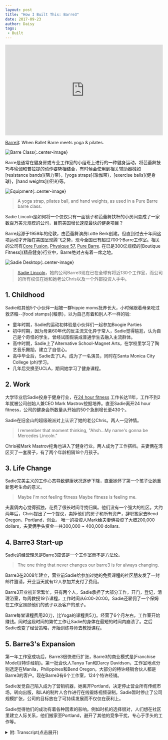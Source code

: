 ```yaml
---
layout: post
title: "How I Built This: Barre3"
date: 2017-09-23
author: Daisy
tags:
 - Built
---
```


<iframe src="https://www.npr.org/player/embed/549459732/549579955" width="100%" height="290" frameborder="0" scrolling="no" title="NPR embedded audio player"></iframe>

[Barre3](http://barre3.com): When Ballet Barre meets yoga & pilates.

![Barre Class](https://upload.wikimedia.org/wikipedia/commons/6/61/Barre_class_5.jpg){:.center-image}

Barre是通常在健身房或专业工作室的小组班上进行的一种健身运动，将芭蕾舞技巧与瑜伽和普拉提的动作姿势相结合，有时候会使用到相关辅助器械如[resistance bands]{阻力带}，[yoga straps]{瑜伽带}，[exercise balls]{健身球}，[hand weights]{哑铃}等。

![Equipment](https://upload.wikimedia.org/wikipedia/commons/thumb/9/93/Barre_equipment.jpeg/600px-Barre_equipment.jpeg){:.center-image}

> A yoga strap, pilates ball, and hand weights, as used in a Pure Barre barre class.

Sadie Lincoln是如何将一个仅仅只有一面镜子和芭蕾舞扶杆的小房间变成了一家数百万美元规模的公司，目前美国增长速度最快的健身项目？

Barre起源于1959年的伦敦，由芭蕾舞演员Lotte Berk创建。但直到过去十年间这项运动才开始在美国呈现腾飞之势，现今全国已有超过700个Barre工作室。相关的公司有[Core Fusion](http://www.corefusion.net.au), [Physique 57](https://physique57.com), [Pure Barre](http://purebarre.com). 在已是300亿规模的[Boutique Fitness]{精品健身}行业中，Barre绝对占有着一席之地。


![Sadie Desktop](https://barre3.com/assets/about/about-sadie_desktop-ce3433624ad0a1b55e200324256f0bcab775b964555830e5d39c0ad81bb1625c.jpg){:.center-image}

> [Sadie Lincoln](https://barre3.com/sadie)，她的公司Barre3现在已在全球有将近130个工作室，而公司的所有权仅在她和她老公Chris以及一个外部投资人手中。

## 1. Childhood

Sadie和其他5个小伙伴一起被一群hippie moms抚养长大，小时候跟着母亲吃过救济粮--[food stamps]{粮票}，以为自己有着和别人不一样的钱:

 - 童年时期，Sadie的运动初体验是小伙伴们一起参加Boogie Parties
 - 初中时期，因为母亲60年代的反主流文化异于常人，Sadie觉得尴尬，认为自己是个奇怪的学生，曾经试图假装成普通学生去融入主流群体。
 - 高中时期，Sadie上了Alternative School-Magnet Arts，在学校里学习了陶艺音乐舞蹈，建立了自信心。
 - 高中毕业后，Sadie去了LA，成为了一名演员，同时在Santa Monica City College (ph)学习。
 - 几年后交换至UCLA，期间她学习了健身课程。

## 2. Work

大学毕业后Sadie投身于健身行业，在[24 hour fitness](https://www.24hourfitness.com) 工作长达11年，工作不到2年就被公司创始人兼CEO Mark Mastrov挖掘培养。直至Sadie离开24 hour fitness，公司的健身会所数量从开始的50个急剧增长至430个。

Sadie在旧金山的超级碗派对上认识了她的老公Chris。两人一见钟情。

> I remember that moment thinking, "Ahsh...My name's gonna be Mercedes Lincoln."

Chris被Mark Mastrov挖角也进入了健身行业。两人成为了工作搭档。夫妻俩在湾区买了一套房子，有了两个年龄相隔18个月孩子。



## 3. Life Change 

Sadie完美主义的工作心态导致健康状况逐步下降，直至她怀了第一个孩子让她重新思考生命的意义。

> Maybe I'm not feeling fitness Maybe fitness is feeling me.

夫妻俩内心觉得孤独，花费了很长时间寻找归属。他们没有一个强大的社区。大约两年后，Chris提出了一个提议，卖掉他们的房子和所有资产，辞职搬家去Bend Oregon，Portland，创业。 唯一的投资人Mark给夫妻俩投资了大概200,000 dollars，夫妻俩手头资金一共300,000 ~ 400,000 dollars.

## 4. Barre3 Start-up

Sadie的经营理念是Barre3应该是一个工作室而不是方法论。

> The one thing that never changes our barre3 is for always changing.

Barre3在2008年建立，营业前Sadie给参加过她的免费课程的社区朋友发了一封邮件邀请，开业当天就有12人参加并支付了费用。

Barre3开业初非常繁忙，只有两个人，Sadie承担了大部分工作，开门，登记，清理浴室，每周教授19节课程，工作时间从6:00-20:00。Sadie还雇佣了一个保姆在工作室照顾他们的孩子以及客户的孩子。

Barre每堂课程费用20刀，比Yoga的课程贵5刀。经营了6个月左右，工作室开始赚钱。同时这段时间的繁忙工作让Sadie的身体在最短的时间内崩溃了。之后Sadie改变了经营策略，开始训练导师去教授课程。

## 5. Barre3's Expansion

第一年工作室成功后，Barre3很快进行扩张，Barre3的商业模式是[Franchise Model]{特许经销}。第一批合伙人Tanya Tan和Darcy Davidson，工作室地点分别选定在Manila，Philippines和Bend Oregon。大部分的特许经销合伙人都是Barre3的客户。现在Barre3有6个工作室，124个特许经销。

Sadie发觉自己陷入成为了营销机器，她离开Portland，决定停止营业所有传统市场，转向出版，和LA的制片人合作进行在线锻炼视频录制。Sadie暂时停止了公司规模扩张，公司的目标放在了可持续发展而不仅仅在获利上。

Sadie觉得他们的成功有着各种因素的影响。例如时机的选择很对，人们想在社区里建立人际关系，他们搬家至Portland，避开了其他的竞争干扰，专心于手头的工作等。

<details markdown="1"><summary> 附: Transcript(点击展开)</summary>

SADIE LINCOLN: One evening, we put the kids to bed. I'll never forget this. We're in the living room, and Chris came up to me. And he pulled a spreadsheet out of his pocket. And he said, Sadie, I've been holding this in my pocket for a couple of weeks. And he opened it up. And it was a spreadsheet, a model, of how we could sell our home, all our possessions, and drop out and not work.

GUY RAZ, HOST:

For...

LINCOLN: ...A year.

RAZ: For a year. Wow.

LINCOLN: And that was the spark to building what we built.

RAZ: From NPR, it's HOW I BUILT THIS, a show about innovators, entrepreneurs, idealists and the stories behind the movements they built. I'm Guy Raz and on the show today, how Sadie Lincoln turned a room with mirrors and a ballet barre into a multi-million-dollar company that's now one of the fastest growing fitness programs in U.S. So if you were to take a little bit of pilates and some yoga and then throw in some ballet into the mix, you'd get barre. It's actually been around since 1959, when a former ballerina named Lotte Berk invented the whole concept in London. But it didn't really begin to take off in the U.S. until this past decade. And today there are more than 700 barre studios around the country, companies like Core Fusion, Physique 57 and Pure Barre. Now, the people who go to bar classes are overwhelmingly women. And most of them aren't just going for the exercises. They're actually connected to the culture around the whole barre movement. It's about building confidence and esteem, but it's also big business.

The whole boutique fitness sector, which barre is definitely a part of, is now a $30 billion industry. And one of the best known faces of bar, Sadie Lincoln. Her company, Barre3, now has about 130 locations all around the world. And the company is still privately owned by Sadie and her husband, Chris, and just one outside investor. Now, all of this has, of course, made them rich. And, in Sadie's case, it's made her a celebrity fitness guru, which, as you will hear, has made her very uncomfortable because Sadie isn't actually as flashy and slick as her online videos would suggest. In fact, her upbringing - it was pretty unconventional.

LINCOLN: My mom and her four best friends dropped out. They were part of the counterculture in the '60s.

RAZ: They were - like, they were living in California, and they just dropped out?

LINCOLN: They were living in California, yep. They found each other. They were kind of gypsy-like. They were traveling around together. They ended up in Taos, N.M. And each of them ended up having a child. The dads all split. And they basically raised us kids collaboratively.

RAZ: That's - I mean, was that their plan, like, to - all these women to move to Taos and, you know, basically have children and then all to raise these children together? Because it - I mean, that's how it worked out. Is that how they thought it was going to work out?

LINCOLN: I don't think they had a plan. I think it just happened. And it was a time of exploration. It was a time for them to go inward, look inside, live close to nature, trust their intellect and create and discover a new way of living.

RAZ: And there were five kids altogether?

LINCOLN: Yes. Let's see, so Lark (ph) is eight years older than me. So she's sort of like an honorary auntie in a way. But Lark, Sophia (ph), Chia (ph), Kyle (ph), Miguel (ph), me.

RAZ: So six?

LINCOLN: Yeah.

RAZ: And was fitness part of your early childhood?

LINCOLN: Well, we used to do what we called boogie parties. We would put on a rad record and boogie, dance our butts off. Bob Dylan, Willie Nelson, Chuck Berry, The Beatles, of course. We did that as a family often. So that was my first kind of introduction to just loving moving.

RAZ: And how did your mom, like, make ends meet?

LINCOLN: Well, first of all, we were often on food stamps. I do have memories of going to the store with food stamps, with a note from my mom that I could use them and thinking, oh, this is - I have different money than other people (laughter). But they did end up in to - once they got secure and they had some stability, they created their own business. They created a newspaper called What's Happening and then changed it, in later years, to Eugene Weekly, which is still the weekly publication in Eugene.

RAZ: Yeah. And did you sometimes feel like a weird kid, like a different kid?

LINCOLN: Yes. I felt like a weird kid. And then I tried to play normal, you know? I played normal for a long time - just - I didn't want my friends to know that I had this alternative, out-of-the-box family. I was really attracted to normal kids, normal families.

RAZ: Were you embarrassed?

LINCOLN: Oh, yeah. Yeah, I was embarrassed. I mean, my mom was wearing Birkenstocks before they were cool. They were smoking weed before it was legal. They were just outrageous, in some ways. Now I think it's wonderful, but back then, you know, I wanted to be - I was like Alex P. Keaton in "Family Ties."

RAZ: Were you really?

LINCOLN: Kind of - I was like - you know, I became a cheerleader, you know, which is very - you know, of course they all supported me because that's what they do, Unconditional love no matter what your choices. I was really social. I just wanted to be normal.

RAZ: So were you a pretty good student in high school?

LINCOLN: Horrible student.

RAZ: Really?

LINCOLN: (Laughter) Really bad. I went to alternative school, called Magnet Arts. I developed a great deal of confidence there. You know, we did pottery and dance and music and - but I didn't learn the basics. And then middle school - I entered middle school, and I didn't have the foundation nor the interest. And so I just kind of survived on having fun.

RAZ: So after high school, Sadie took off for LA. She thought she'd become an actor. And in the meantime, she started to take classes at Santa Monica City College (ph). And she discovered that she actually liked it. So a couple years in, she transferred to UCLA. And it was during that time she got really into fitness classes. So after college, Sadie decided to look for work in the fitness industry.

LINCOLN: Yeah, I landed a job with a company called 24 Hour Fitness. And the reason I took that job, really, was I wanted to move to San Francisco to live with my girlfriend. I lived on her dining room floor, literally. And they were based out of the Bay Area - and fitness. And I was like, perfect. Yeah, that sounds great.

RAZ: And what was the job that you were hired to do?

LINCOLN: I was hired to run all of the group exercise for, I think, 25 gyms.

RAZ: Wow.

LINCOLN: It was a big job. We were acquiring gyms at a rapid pace. So I started - I think we had around 50 gyms, and I ended up staying there for 11 years. And when I left, we had for 430 locations.
 
RAZ: Wow. So this was just massive, explosive growth.

LINCOLN: Explosive growth - I thought I was going to work there maybe two - one to two years. And I ended up reporting direct to the founder and CEO, Mark Mastrov. And he just kept igniting interest in me because he'd give me all these incredible projects along the way. So everything from sales to brand strategy, which was my favorite. I mean, it was the ultimate learning experience for me. I traveled all over the world, all through Scandinavia and Asia and Spain and Italy. Mark had other businesses besides 24 Hour Fitness that I got to be a part of - gyms in Russia.

RAZ: Wow. So he's like a major, like, fitness mogul.

LINCOLN: There's no one greater. I mean, in the fitness industry, he's known.

RAZ: Even to this day?

LINCOLN: Yeah. Oh, yeah.

RAZ: OK. So you are at 24 Hour Fitness. It's exploding in growth. And is that - by the way, is that where you met your husband, Chris?

LINCOLN: I met Chris in San Francisco outside of 24 Hour Fitness. He was working for a startup software company. I met him at a Super Bowl party.

(LAUGHTER)

RAZ: Oh, right.

LINCOLN: And we connected instantly. His last name's Lincoln. And I remember he introduced himself as Lincoln. Everybody called him Lincoln. And I remember, in that moment, thinking, ah, [expletive], my name's going to be Mercedes Lincoln. My real name is Mercedes. I knew that instant.

RAZ: Wow.

LINCOLN: Yeah, I knew. I knew.

RAZ: Oh, my gosh.

LINCOLN: Yeah, he was - yeah, he's the one. And he - after a couple of lunches with Mark Mastrov, Mark pulled Chris into the loop as well. So he ended up working direct for Mark as well. And so Mark now had me and Chris. And he would put us on projects together. So it was a wonderful testing ground for us as business partners, to see how we work together. Chris is really analytical, really grounded. I'm more of the new-shiny-thing dreamer.

We bought a house, which is like climbing Mt. Everest in the Bay Area, which was a really exciting, defining moment for us - for me especially. I rented almost my entire life growing up. So actually owning a home was incredible. We had two children, back-to-back, 18 months apart.

RAZ: So, I mean, you're living in a Bay Area. And you've got this gig with Mark. And both you and Chris are kind of doing projects for him. And what happens? Did you have - is there some sort of crisis that kind of propels you to make a big life change?

LINCOLN: Well, the first crisis for me, I think, happened before I was pregnant with my first child. I - even though I was part of this booming business and my career was booming and I was making a great salary, and, you know, we were buying a house and all that good stuff, my own health was declining. And I didn't feel good. You know, I've just been immersed in the fitness industry, but it wasn't working in my own body. I was...

RAZ: What do you mean?

LINCOLN: I was really uncomfortable in my own skin. I didn't feel alive inside, if that makes sense. I was working out really hard.

RAZ: Every day?

LINCOLN: Every day - running on the treadmill, counting how many calories I was eating and how many calories I was expending - because that's scientific, you know, calories in, calories out - you know, doing all the right things that I had learned were - was the formula for success. And this is multi-billion dollar industry I was in, was working. I mean, it was selling like hotcakes. And this attachment to an ideal, I was sort of drinking that Kool-Aid. And I was shameful that I wasn't looking that ideal or feeling that ideal.

(SOUNDBITE OF MUSIC)

RAZ: So what changed?

LINCOLN: When I got pregnant with Audrey. I think being pregnant is the ultimate opportunity to realize intuition because, if you think about it, inside your body - I was creating a baby without thinking about it. And I never felt more alive and connected and happy. For me, becoming pregnant reminded me of my roots my aunties, the power of intuition. What healthy really was was living close to nature, being intuitive, versus following someone else's formula. And I had this aha - I started to do yoga at home.

And I had this moment of clarity - I'll never forget it - where I literally said to myself, maybe I'm not feeling fitness; maybe fitness is failing me. And I'm probably not alone. Even though the fitness industry is booming, the vast majority of us - it's not working. I mean, that's the news story on the news every day. It's like, obesity's on the rise. People are more stressed out than they ever have been. There's all these magic pills, magic answers, formulas that we're all so desperately seeking.

RAZ: And were you having this conversation with your husband - with Chris - at the same time?

LINCOLN: Yes, I would say that conversation Chris and I were having more at that point versus fitness is failing or not was, we were lonely - really lonely as a couple. We were having a hard time finding belonging. We didn't have a strong community. And we were kind of like, is this it? Like, is it just you and me? You know, what's going on? He was having a hard time relating to business, as he was managing - the studios he was managing with 24 Hour Fitness.

And you know, I just - I remember this one moment, walking into the room, and he was on speakerphone, and the manager that was working with - coaching him, they were on a conference call. The guy - and he was - did it with such great intention, but he was, you know, nobody could see each other, so he was saying, OK, everybody, raise your right hand. Now put it on your back. Now lift it up. Now put it back down. Now lift it up. Put it back down. So he was having everyone the conference call pat their own back. And Chris, instead of doing that, was flipping off the speaker.

(LAUGHTER)

RAZ: Right.

LINCOLN: I was like, something needs to change. This is not working for us.

RAZ: So...

LINCOLN: We felt empty. There wasn't a sense of purpose.

RAZ: So what'd you do?

LINCOLN: So we started - I mean, over the years - over it, like, maybe a two year - we were - he was coming up with all kinds of different business plans from plant-watering business, to pizza, to nail studio chain.

RAZ: Chris was.

LINCOLN: Yeah. And so that was sort of in the backdrop. But also, it was, like, I had this good gig. I was working from home. I had two babies. He had a good job. I mean, we had bought our house. So I felt like things were kind of moving along pretty well. And one evening, we put the kids to bed. I'll never forget this.

We're in the living room, and Chris came up to me, and he pulled a spreadsheet out of his pocket. And he said, Sadie, I've been holding this in my pocket for couple weeks, and I just need to share it with you. And he opened it up, and it was a spreadsheet, a model of how we could sell our home, all our possessions, and move to Bend, Ore., and drop out and not work.

RAZ: For...

LINCOLN: A year.

RAZ: For a year, wow.

LINCOLN: And you know, I'm the one that's usually thinking of these outrageous ideas. He's more conservative and super analytical. For him to bring me this outrageous idea was honestly one of the hottest things he's ever done, because I was just like, you see me. You see adventure. And if - it's also a reflection of how I was raised.

It gave us permission to think outside of any kind of boundary. If we can not work for a year, what can we really do, you know? So that idea morphed into, let's sell the house, and let's put every single penny into a dream job that might fail, but we don't care. Let's just try to build a life for ourselves that will feel like dropping out, that will feel free. And that was the spark to building what we built with Barre3.

RAZ: Wow, so - and so with the money, you moved to Bend, Ore.

LINCOLN: We ended up deciding on Portland because I wasn't as excited about Bend, you know? I wanted to be in a more thriving, urban market.

RAZ: How much cash did you guys have to live off?

LINCOLN: I don't remember the exact number, but I can tell you this. We went down to one car. We packed all of our belongings into the car - a moving van. We moved our two kids, our cat to Portland, Ore. We rented a small, little house. We just went down to the bare minimum.

RAZ: And how much did you have to put towards this business idea?

LINCOLN: So our only investor to this day is Mark Mastrov. So...

RAZ: So he said, hey, I'll work with you guys.

LINCOLN: Yeah, so he gave us a small investment - I want to say, like, under 200,000. And then our house, which - so we probably had maybe 3- or 400,000, and that was with a cushion - a little cushion.

RAZ: Your life savings.

LINCOLN: ...Life savings.

RAZ: And you poured much of that into this business idea.

LINCOLN: Yeah.

RAZ: So what was the concept that you guys started to work on when you got to Oregon?

LINCOLN: Well, I became enamored with studio culture and going to yoga studios, going to barre studios. In the late '90s, early 2000s, barre was really igniting in New York, and in San Francisco and...

RAZ: And just for people who have no idea what barre is, can you just explain it a little bit more?

LINCOLN: Yeah, well, barre back then was based off of the Lotte Berk method, which - she was a dancer who rehabbed herself, basically, at a ballet barre. And her first instructors started the first barre studios - Core Fusion, Physique 57, Bar Method. There's a bunch of them out there. And they sort of had a renaissance in the early 2000s. And I started to take those classes, and I was intrigued by them.

RAZ: How come?

LINCOLN: For one thing, they reminded me of sort of a contemporary Jazzercise, to be honest. And then using the ballet barre as a prop just has this instant grace, and art and heritage that was really attractive to me.

RAZ: I mean, when you got into - when you decided to open a barre studio, there were competitors out there, right? So did you think - how were you able to say, well, we're going to be different this way or attract customers by doing this?

LINCOLN: Yeah, so we moved to Portland - a conscious decision where there was no barre around us. And I loved using the ballet barre. I loved the isometric work of Lotte Berk and the small movements and the music. But I wanted to create a studio that, instead of being something, being the answer, being a methodology - I didn't want it to be the Sadie Lincoln method or the Barre3 method. I just wanted it to be an exercise experience from the very beginning. In our instructor manual, the very first sentence is, the one thing that never changes at Barre3 is we're always changing.

At the very beginning of class, almost every instructor will start by saying, welcome to Barre3. I give you full permission to do something different than I say. Your only job is to listen - not to me, but yourself. I'm your guide. We're going to turn the music on. I'm going to show you how to align your body. And then I want to make it your own.

RAZ: But just as an idea to introduce people, I mean, obviously, you introduce it to people when they show up and when they start taking the classes, right? But, like, when you passed by the studio and you saw this thing, Barre3 - B-A-R-R-E-3. Like, a lot of people - maybe I'm speaking for men, I guess. I don't know. I'm probably betraying my stupidity - would say, what is this Bar-re (ph)?

LINCOLN: Yes.

RAZ: Like, what is this thing, right? And so I can't be the only person who thought that when I first saw it.

LINCOLN: Nobody knew how to pronounce it. Nobody knew what it was. I had a tagline at the beginning, where ballet barre meets yoga and platies.

RAZ: Which, yeah - OK, that makes sense.

LINCOLN: Right. To - it was a descriptor to explain what it was.

RAZ: How did you come up with a routine? Did you spend, like, weeks and months kind of writing it down, or...

LINCOLN: Yeah. Well, I had taught for about 20 years all different concepts. And so I started to piece together the concepts that balanced the body. So I really focused on working opposing muscle groups in every exercise. So if I worked the bicep, I was going to equally work the triceps. So I had this whole system.

RAZ: When you open your doors - and this is August, 2008 - was it right away? Was it, like, a hit? Did people - were people, like, lining up to come in? Was it a curiosity?

LINCOLN: Yeah, before I even opened our studio, I taught free classes upstairs of what is now a Wholefoods. But at the time it was Wild Oats. And I'll never forget the day we finally got our permit to open the doors. I sent out an email to the community that was coming to my free classes. And I said, hey, I got my certificate of occupancy. I'm going to teach a class tonight.

And I thought maybe a couple of people would show up, you know, my friends, my good friends that I had made. Twelve people showed up and paid that night. And I sent out the email at 2. And I think I taught at 5:45. And I will never forget that moment. The sun was coming in. I played - my opening song was Seal, "Amazing." And to this day, when I hear that song, it's such a visceral memory of, this is going to work.

(SOUNDBITE OF MUSIC)

RAZ: Sadie Lincoln. In just a moment, how she took Barre3 from a studio above Wild Oats to locations across the country and in the process, almost became someone she didn't want to be. I'm Guy Raz. Stay with us. You're listening to HOW I BUILT THIS from NPR.

(SOUNDBITE OF MUSIC)

RAZ: Hey, welcome back to HOW I BUILT THIS from NPR. I'm Guy Raz. So it's 2008. And at this point, Sadie and Chris are pretty busy running their studio in Portland. And they spend so much time there that they actually have to hire a babysitter to be at the studio so that their kids, and then their client's kids, can also come to the studio.

LINCOLN: I was a busy mom with two kids. And I think the most important thing, to both Chris and I, is we wanted to have a community. We wanted a place where we could attract people that were inspirational, thoughtful, connected, exciting to be around.

RAZ: And it was just the two of you at the beginning, right?

LINCOLN: It was just the two of us at the beginning. And then one of my girlfriends who had moved from the Bay Area - she taught one or two classes in the evening. But I checked everybody in - opened the doors, checked everybody in, cleaned the bathrooms - I mean, the whole thing - taught all 19 classes. Six a.m. to 8 p.m., I was there. I knew every single client. Mary Ellen (ph), I remember she was the first person that signed a membership. She's still one of my clients.

RAZ: And if you were a drop-in at that time, how much do you have to pay to take a class?

LINCOLN: Twenty dollars, which was...

RAZ: So it wasn't cheap.

LINCOLN: It wasn't - it was probably around $5 more than yoga.

RAZ: How much runway did you have before this had to actually start making a profit?

LINCOLN: I think our return was maybe in 16 months or so. It was a pretty quick return. You know, starting with 19 classes a week and having those classes have at least 10 to 12 people was our goal. And that's exactly what we did.

RAZ: I mean, you must have been stressed out.

LINCOLN: Oh, yeah.

RAZ: Even though you were doing 19 classes a week and you probably got a lot of your stress out that way, you still must have been stressed out.

LINCOLN: Teaching 19 classes a week is not healthy. It is not balanced.

RAZ: (Laughter) All right, yeah. Right.

LINCOLN: It is not - the short of the story is my body broke. Literally, my back went out. And I remember my mom saying to me, honey, you're embodying your business - because I was, like, walking around like a 90-year-old woman, you know, with my back slumped over, like, whining and hurting.

RAZ: Yeah.

LINCOLN: And it was like, oh, yeah, shoot, you know, this isn't good. So that was a moment. I was training instructors at the time, so I did have some relief. But I learned that to be healthy, it really is OK to pause, to not move, to not achieve and to not have an outward expression of what exercise means.

RAZ: But, I mean, you must have, like, you know, pulled out of this because you - I mean, you still managed to open up a second location pretty fast, right?

LINCOLN: Pretty much right away. I mean, the first year we were open, we put up a tab on our website that said, grow with us. And we got instant interest.

RAZ: What did that mean - like, start your own Barre3?

LINCOLN: Yeah. We knew - we had - you know, we grew up in an industry where we knew how to run multi-unit operations. So going into Barre3, we thought, you know, let's open maybe 20 of these in the Pacific Northwest.

RAZ: So from the get-go, you thought, our model should be franchising.

LINCOLN: Yeah. We have this unique knowledge and wisdom in the industry. So instead of raising money to open our own, let's look into this franchise model, which is really ultimately about empowering someone else to invest in this idea that we have - in our wisdom - and open up their own business.

RAZ: And so instead of going to venture capitalists and banks or whatever...

LINCOLN: Yeah.

RAZ: ...You didn't have to - you thought...

LINCOLN: We didn't want to. We didn't want to be beholden to institutional money. Instead, I was really excited about - still am excited about - the idea of being beholden to other people just like me, who had a dream and wanted to open their own business and have their own skin in the game and be able to make it their own.

RAZ: So where was the second location?

LINCOLN: Our first two partners to sign were the Philippines - in Manila - and Bend, Ore.

RAZ: Wow. So you franchised immediately to Manila.

LINCOLN: Yeah. Yeah, this woman came in. Her name's Tanya Tan. And she was in the states and discovered us. And her family is very entrepreneurial. They have a family business, and then their children each have different business models. And she's the youngest of all the children. And she chose Barre3.

RAZ: Wow. And because you and Chris had this experience at 24 Hour Fitness franchising, you kind of understood how to structure it.

LINCOLN: I did. I was - we were - we were bullish that way. And, I mean, it was exciting. It was an adventure. But we knew we could do it. We knew we could do it internationally with the right partner. And then Darcy, in Bend, was close enough. And she was coming to class and really a part of our tribe. Shortly after that was Carrie, who opened in Vancouver, Wash., which is just 20 minutes away.

So most of our franchise partners were, or are, clients. So they came to Barre3, loved Barre3, knew Barre3. We're owner-operated. So unlike some franchises, our franchise is owner operated. So if you're going to franchise with us, you're really going to live and breathe the product. You're going to teach and manage and, you know, be the face of it.

RAZ: Yeah, it's interesting because we had Jerry Murrell on the show, the founder of Five Guys and - which is, like, one of the fastest growing - very different business from yours, burgers and fries.

LINCOLN: Although, I bet more similar than different, in some ways. But you never know. (Laughter).

RAZ: Yeah. And he was opposed to it. Like, all of his sons, part of the, you know, the five guys, they were like, Dad, let's do this. And he really didn't want to do it because to him, like, the burger that they were serving and the fries that they were serving, was - it was great - he could control the quality. He just - he was completely opposed to the idea. Obviously, he feels differently today. So weren't you nervous...

LINCOLN: Yeah.

RAZ: ...About handing over your concept to somebody who could, like, screw it up?

LINCOLN: No. I think that's one thing about - I have unbridled optimism in people, sometimes to a fault, to be honest. But I really do believe in people. And here's the thing. We don't - our product isn't a burger. It's a person. It's someone teaching a class. And I cannot pretend to be able to control that because I can't control other people, nor do I want to.

RAZ: But how did you - I mean, there's no way - I mean, as a creative person and a creator of this concept, that you spent, you know, years on honing, there's no way that you just handed it over and said, go, run with it. Like, you had to get there mentally, I have to assume.

LINCOLN: Well, it's person by person, you know? We would meet with these people and see if there was a deep connection. I believed in our training program. I believed in my ability. My master's is in education. I love training and developing people. And that's what I wanted to bring to fitness, is this idea of teaching. And a true teacher - the teachers that I loved the most - going back to Santa Monica City College - and the teachers who really brought something out of me, it wasn't that they were all-knowing and that they had the answers. They sparked something inside of me that made me realize I have the answers.

And I love doing that with body. I love doing that with movement. I love showing people that you can, first of all, run your own studio, and you can do it your own way. Here's our blueprint. But you now get to go and put your own fingerprint on it, because I do not want you to copy. This is not the Sadie Lincoln method. I am not a guru. We're the anti-guru company. And your true power, all of my owners, is in collective wisdom, just like I was raised. We didn't even use the word chain. We still don't. We're a family of owners.

RAZ: I mean, were all of the partners just, like, everything - was it just a perfect fit at all - it all worked out great? Because it's what it sounds like - you didn't really run into any problems.

LINCOLN: Well, we did - I mean, I think the biggest problem was, it's emotional. It's scary, and it's emotional. And those first partners took a big risk in us, and we took a big, you know, jump and leap of faith, trust fall with them as well. Every owner to this day is a trust fall. And when you franchise, you can't fire someone when you franchise.

RAZ: Right, yeah.

LINCOLN: They're - you're in a partnership, and it's for the long term. And me and Chris, our job is to always keep that value up so they see that importance of being connected to something bigger. And you know, that's really what drives me. I'm beholden to all of these partners.

RAZ: You're the CEO of the company.

LINCOLN: I am.

RAZ: How many locations do you guys own?

LINCOLN: We own six locations, and then we have a 124 franchised.

RAZ: As you guys were just expanding and exploding in growth, I mean, at what point did just - did you and Chris just say, this is crazy? I mean, it must've been like a hamster wheel that just never stopped going.

LINCOLN: Yeah, I mean, right in the middle there, I kind of lost myself in it. We were booming. We were being acknowledged as, like - we were getting great press. You know, we really hit mainstream. And it went from this really insular, like, word-of-mouth, tribal kind of secret to, boom, national stage and world stage, really. And I was at the center of that. So that was kind of crazy. I got lost in that a little bit, just being a public figure.

RAZ: You became kind of a fitness celebrity.

LINCOLN: In a way, yeah. And I started to fall into this marketing machine which I had left. When we moved to Portland, we decidedly shut out all traditional marketing. And a way to, like, express ourselves - we didn't even like using the word fitness.

And then all of a sudden, I kind of got back into that machine. And I was in publications. I was working with this producer in L.A. And everybody was telling me this way of speaking about fitness. This is the way you speak about what you're doing to sell things.

RAZ: You had people come to you saying, Sadie, we can turn you into the next Jane Fonda.

LINCOLN: Yes, that's right.

RAZ: You - and if you go to the website, I mean, you still are the face of it. And there're videos about - of you, and - but you didn't want to embrace that.

LINCOLN: Well, I did want it because the idea of growing and serving the company that way was really exciting to me. And to be able to get that kind of attention and to fuel our business was super exciting. I mean, it really helps.

Soulfully, though, it went against my intuition about not being a guru. And I don't want to feed the messages that are already so loud. We've got the message. It's loud and clear everywhere - yes, if you work out and you do these things, you're going to look like this.

And I was getting trained by producers and stuff to say things. So while you're working out, you're always supposed to say, you're working out this muscle so you can have a thinner waist for bikini season. You're doing this so that you can have this, you know? It sells like hotcakes. This is the way you're supposed to do it. And I tried it on for size.

They also said, get hair and makeup, you know, get a stylist. So I did all that. So we have online workouts. And there's this little era of online workouts where you can see where I did this change. We've pulled some of them. But I hired a makeup person. I started to be more self-conscious about what I wore on camera. And then I started to speak in a different language that was more, like, quote, unquote, "results-oriented." And under the videos, the people who were commenting, they were checking me. My clients, the people who are part of my movement, were checking me at the door.

RAZ: They were saying...

LINCOLN: They were saying, honey, you don't need to wear all that bronzer, you're beautiful as you are. And you know what? You don't need to tell me to get teeny, tiny arms, like, I'm doing this because I want to be strong.

RAZ: I'm sure there are people who were saying to you, look, do you want to be a, you know, X-million-dollar company, or do you want to be an XXXX-million-dollar company? And you can do that. I mean, you can become like Jillian Michaels or like another, you know, Jane Fonda kind of person, or...

LINCOLN: And by the way, I respect all those people - mad respect for all these incredible - most people in my space who are booming right now are incredible women. And I think we all want the same thing.

In terms of growing bigger, I'm actually not focused on growing bigger anymore with the company. We've paused franchising for now. We're just holding. We're being still, and we're being uncomfortable and still. Being still is uncomfortable. It's very analogous to in class. When we're still in class or when you try to meditate - I don't know if you ever have - it's uncomfortable to be still.

RAZ: Yes, I do every day, and I'm still crazy.

LINCOLN: It's hard. It's hard to be still because it's a real, like, inner-mirror thing. You have to check in and see things. So if you look at a company as a person, we've decidedly decided to meditate for a moment, just be still.

RAZ: What was the reason? I mean, did something happen, or did you and Chris just sit down and say, let's just put this on pause? Why? I mean, in any other business...

LINCOLN: Well, we started...

RAZ: ...People would say, we're growing, let's grow, let's grow and grow, grow.

LINCOLN: Yeah, which is exciting. Well, we started to be courted by a lot of institutional bankers. Pure Barre was sold for $121 million. They are a barre chain.

RAZ: Yes, and bigger - they have more locations.

LINCOLN: Bigger, amazing, incredible, a powerhouse, right? And, like, the story we kept hearing is, who's going to be number two? Who's going to be number two? And you could be valued at gazillion dollars. And so we started to entertain a bunch of conversations.

RAZ: You could have just cashed out, like, majorly.

LINCOLN: I - yeah. There's lots of choice out there, right? And I kind of feel like I want to be a bit of a rebel. So I am seeking, right now, other CEOs, other founders, other people in this world who are going at it alone. So I just want to protect what I have versus make it giant. And I want to show kind of the business community that you can do it that way.

RAZ: Yeah.

LINCOLN: There's not that many people saying that in the business community. You know, the value of not growing, the value of not selling.

RAZ: You know, it's interesting because there's this kind of drive in certain segments of the business world to do that. But there are plenty of companies, including - you know, episodes on the show we did with - we did with Angie's List - of companies that are not profitable, but they're sustainable. They are, more or less, breaking even every year.

LINCOLN: Yeah.

RAZ: But that has enabled them to hire, you know, more than a thousand people. And there are lots of companies that aren't as focused on profit but are focused on sustainability and just creating jobs and creating careers for people. I mean, so it doesn't have to be about growth and expansion and growth and expansion, right?

LINCOLN: That's right. That's really what I love about my product, is that we literally embody ideas in Barre3. So we're teaching exercise, but we're embodying ideas. So stay with me for a second. I know this is strange to hear. But I think what you just said is so analogous to fitness. You can do a 30-day extreme program with your body. You know, exercise every single day, eat nothing white, you know, drink tons of water, get 10 hours of sleep every single day, you know, lift lots of weights and get tremendous results. That's, like, exciting, right? It's tremendous, like, change in your body. Is that sustainable, to exercise every single day and to be that regimented and disciplined? Not for most people. It's a short-term outcome.

And that is the story we're sold over and over again with fitness. The story which is less intoxicating to a lot of people but, over time, I think they really get it, is this sustainability model in the body - exercising 10 minutes a day, being in touch with the food you're eating - you know, that it's OK to drink a glass of wine, that relationships are just as healthy as exercise and that developing a long-term relationship with exercise that's sustainable is actually going to benefit your posture. You'll live longer. You'll feel better in your skin. Yeah, you won't shed weight in 30 days necessarily. But in the long-term, you will.

RAZ: You know, there's something I've been meaning to ask you about, which is, you know, we've had like Melissa and Doug Berman on the show, who came up with Melissa & Doug Toys for kids and Kate and Andy Spade, of course, of Kate Spade. And they have these incredible partnerships. I mean, they're married. And they are - you know, they built these incredible businesses together.

But then, you know, I've talked to other entrepreneurs who say there's no way I could work with my partner. There's just no way. I mean, my - that the person who I have a family with, like, that - we would just kill each other. You and Chris have built a business together. Has it - is it just your personalities mesh, and you naturally find your way? Or is there ever any tension? Or...

LINCOLN: Yeah. I mean, there's no way - I'm sure there's a way, but I can't imagine a way of not working with Chris. Yes, there's tension. So I'll start there. We're different in that he's really analytical, and his skills are different. He's very thoughtful. He doesn't talk very much. He thinks about things for a long, long, long time, whereas I just go gut instinct. Yeah, we're both starters. We're both entrepreneurial. We both are really into our children and our dogs. I have my best friend by my side, my rock. He's the one that gives me courage to be bold and to make crazy decisions. And so it just works for us.

RAZ: Are you always talking about the business?

LINCOLN: We talk about it a lot. Like, we talk about the business more than we do our kids. We were joking. We were talking about how many business decisions have been made in bed. But then we were laughing about how funny that sounds because it - nothing about that's sexy. It's like Carol and Mike Brady. Like, that's who we are in bed. We lie in bed with our laptops. And we're like, what color should it be? Orange. OK. What should our name be? Barre3. Sounds great. But it's kind of beautiful, too, you know?

RAZ: How much of - I ask pretty much everybody who's been on a show about this question, which is, how much of what happened to you guys has to do with luck, and how much of it has to do with your skill and ability?

LINCOLN: Oh, gosh. I think timing was great for us. This boutique movement started, and people wanted connection and community. I'm a teacher. And group exercise became hot again - moving to Portland in just the right moment, being shut out from all the noise so we weren't competing with anyone. We can just do exactly what we need to do, scratch our own itch. So that's luck, in a way, that this movement - you know, at the right time. But a lot of hard work and inner work and paying our dues out there in the business world certainly was a part of this. So it's, yeah, I think probably like most businesses, a combination of all those factors.

RAZ: Sadie Lincoln, founder of Barre3. By the way, if her childhood story sounded somewhat familiar, it's probably because you heard her brother Miguel's version on a previous episode of this show. He's Miguel McKelvey, founder of the multibillion-dollar company WeWork. Miguel also grew up in that all-women's collective. And like his sister Sadie, he also rebelled against it by going into business.

LINCOLN: Was it better than Miguel's?

RAZ: (Laughter) So much better, so much better than Miguel's, yeah.

LINCOLN: I can't beat him. I'm just kidding. But I will say, I was really excited because my high school chose me over him for the hall of fame.

RAZ: Oh, that's good. Sorry, Miguel.

LINCOLN: (Laughter) Us hippie kids, you know?

(SOUNDBITE OF MUSIC)

RAZ: And please do stick around because in just a moment, we're going to hear from you about the things that you're building.

(SOUNDBITE OF MUSIC)

RAZ: Hey, thanks for sticking around because it's time now for How You Built That. And this story begins about five years ago when Matt Wallace was just standing in his kitchen in Washington, D.C.

MATT WALLACE: We had a bag of cherries in the fridge, and we needed to use them before they went bad.

RAZ: Anyway, he and his girlfriend, Kori, happened to be making turkey burgers at the time. And they were short on ketchup.

M. WALLACE: But I like to mess around in the kitchen, so that's where my creative energy kind of comes out.

KORI WALLACE: And knowing you, you probably wanted to make tomato ketchup. But we didn't have tomatoes, so you said, I'm going to make cherry ketchup.

RAZ: So Matt looked online, found a recipe and then cooked the cherries with vinegar, and sugar and spices, and boom, he had fresh cherry ketchup. It was kind of sweet and kind of smoky.

M. WALLACE: It was definitely a novel thing. And we both really liked it. Yeah, it...

K. WALLACE: Yeah, I loved it.

RAZ: And the story could've ended there, except, a few months later, Matt was sitting at his office - he works in the energy business - and he started to think. But he wasn't thinking about energy.

M. WALLACE: You know, I kept thinking about the ketchup. I just had this moment of realizing, you know, there's literally one kind of ketchup on the market, and there's this huge gap that no one knows about.

RAZ: Matt couldn't stop thinking about the tyranny of the tomato and a gap in the ketchup market that could be filled not just with cherries, but with all kinds of fruit. So that day, he emailed Kori about starting a business.

M. WALLACE: It was probably 30 emails back and forth. And I felt like I had the idea kind of downloaded into my head fully formed.

K. WALLACE: Well, he also knew right away that he wanted to call it 'Chups because his best friend growing up referred to ketchup as chup (ph) - like, pass the chup.

RAZ: So Kori and Matt started to experiment. They took celery and onion, garlic and vinegar, and they'd mix those ingredients with blueberries, mangoes, peaches, plums and, of course, cherries. And what they came up with were five different types of ketchup.

M. WALLACE: They work really well with a lot of foods that you wouldn't normally pair your Heinz with - pork tenderloin. Fried rice is really nice.

RAZ: Matt and Kori started doing taste tests with their friends.

K. WALLACE: ...Great as a base for a vinaigrette. Put them out with their cheese plates.

RAZ: And they even got a thumbs-up from celebrity chef Jose Andres, who actually featured the ketchups in one of his restaurants.

M. WALLACE: That was really the impetus for me, that this guy knows what he's talking about. If we have his sort of unofficial endorsement that this is a good product, you know, we got to go for it. We got to make this thing official.

RAZ: So Matt and Kori raised $22,000 on Kickstarter, and moved 'Chups out of their kitchen and into a shared commercial space in D.C. And they're now selling 'Chups in a few Whole Foods and local markets in the D.C. area. Oh, and somewhere along the line, they also got married.

M. WALLACE: We wanted to do something meaningful. We wanted to do something together.

K. WALLACE: Yeah. We're learning the art of the hustle and all of those things. And we get better at it every week.

M. WALLACE: Yeah, despite the fact that it's not killing it, flying off the grocery store shelves, we've put everything into it. I mean, we - it's all sweat equity at this point.

RAZ: That's Matt and Kori Wallace. 'Chups ketchup is expecting to make $50,000 this year. They're not turning a profit just yet. Matt is keeping his day job for now. But Kori is working full time on the business. To find out more about 'Chups, check out our Facebook page.

And of course, if you want to tell us your story, go to build.npr.org. We read each and every one of your pitches. And thanks so much for listening to the show this week. If you want to find out more, you can go to howibuiltthis.npr.org. You could also send us an email. It's hibt@npr.org. You can tweet at us. That's @HowIBuiltThis. And of course, please do subscribe to the show on Apple Podcasts or however you get your podcasts.

Our show was produced this week by Rund Abdelfatah with original music composed by Ramtin Arablouei. Thanks also to Neva Grant, Sanaz Meshkinpour, Claire Breen and Jeff Rogers. Our intern is Lawrence Wu. I'm Guy Raz, and you've been listening to HOW I BUILT THIS from NPR.

(SOUNDBITE OF MUSIC)

Copyright © 2017 NPR. All rights reserved. Visit our website terms of use and permissions pages at www.npr.org for further information.

NPR transcripts are created on a rush deadline by Verb8tm, Inc., an NPR contractor, and produced using a proprietary transcription process developed with NPR. This text may not be in its final form and may be updated or revised in the future. Accuracy and availability may vary. The authoritative record of NPR’s programming is the audio record.

</details>
